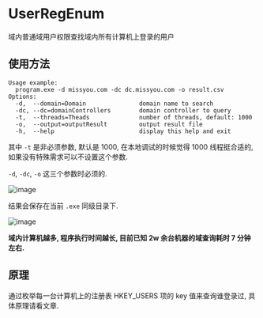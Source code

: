 # UserRegEnum
域内普通域用户权限查找域内所有计算机上登录的用户

## 使用方法

```
Usage example:
  program.exe -d missyou.com -dc dc.missyou.com -o result.csv
Options:
  -d,  --domain=Domain               domain name to search
  -dc, --dc=domainControllers        domain controller to query
  -t,  --threads=Theads              number of threads, default: 1000
  -o,  --output=outputResult         output result file
  -h,  --help                        display this help and exit
```

其中 `-t` 是非必须参数, 默认是 1000, 在本地调试的时候觉得 1000 线程挺合适的, 如果没有特殊需求可以不设置这个参数.

`-d`, `-dc`, `-o` 这三个参数时必须的.

![image](https://github.com/TryA9ain/UserRegEnum/blob/master/Pictures/Xnip2023-03-31_12-50-08.png)

结果会保存在当前 `.exe` 同级目录下.

![image](https://github.com/TryA9ain/UserRegEnum/blob/master/Pictures/Xnip2023-03-31_12-57-56.png)

**域内计算机越多, 程序执行时间越长, 目前已知 2w 余台机器的域查询耗时 7 分钟左右.**

## 原理

通过枚举每一台计算机上的注册表 HKEY_USERS 项的 key 值来查询谁登录过, 具体原理请看文章.
